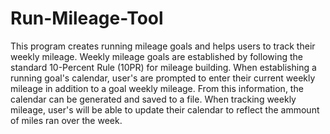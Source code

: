 # Run-Mileage-Tool
This program creates running mileage goals and helps users to track their weekly mileage.
Weekly mileage goals are established by following the standard 10-Percent Rule (10PR) for mileage building. 
When establishing a running goal's calendar, user's are prompted to enter their current weekly mileage
in addition to a goal weekly mileage. From this information, the calendar can be generated and saved to a file.
When tracking weekly mileage, user's will be able to update their calendar to reflect the ammount of miles 
ran over the week.
